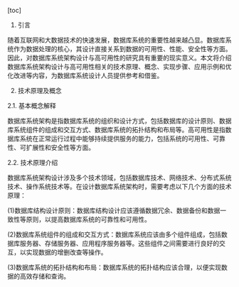 
[toc]                    
                
                
1. 引言

随着互联网和大数据技术的快速发展，数据库系统的重要性越来越凸显。数据库系统作为数据处理的核心，其设计直接关系到数据的可用性、性能、安全性等方面。因此，对数据库系统架构设计与高可用性的研究具有重要的现实意义。本文将介绍数据库系统架构设计与高可用性相关的技术原理、概念、实现步骤、应用示例和优化改进等内容，为数据库系统设计人员提供参考和借鉴。

2. 技术原理及概念

2.1. 基本概念解释

数据库系统架构是指数据库系统的组织和设计方式，包括数据库的设计原则、数据库系统组件的组成和交互方式、数据库系统的拓扑结构和布局等。高可用性是指数据库系统在正常运行过程中能够持续提供服务的能力，包括系统的可用性、可靠性、可扩展性和安全性等方面。

2.2. 技术原理介绍

数据库系统架构设计涉及多个技术领域，包括数据库技术、网络技术、分布式系统技术、操作系统技术等。在设计数据库系统架构时，需要考虑以下几个方面的技术原理：

(1)数据库结构设计原则：数据库结构设计应该遵循数据冗余、数据备份和数据一致性等原则，以提高数据库系统的可靠性和可用性。

(2)数据库系统组件的组成和交互方式：数据库系统应该由多个组件组成，包括数据库服务器、存储服务器、应用程序服务器等。这些组件之间需要进行良好的交互，以实现数据的增删改查等操作。

(3)数据库系统的拓扑结构和布局：数据库系统的拓扑结构应该合理，以便实现数据的高效存储和查询。

